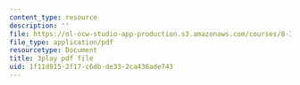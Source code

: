 ```yaml
---
content_type: resource
description: ''
file: https://ol-ocw-studio-app-production.s3.amazonaws.com/courses/8-333-statistical-mechanics-i-statistical-mechanics-of-particles-fall-2013/1f11d9152f17c6dbde332ca436ade743_tGxUu5BTc.pdf
file_type: application/pdf
resourcetype: Document
title: 3play pdf file
uid: 1f11d915-2f17-c6db-de33-2ca436ade743
---
```

